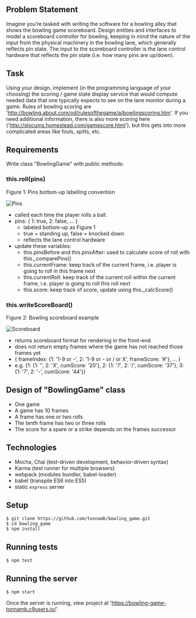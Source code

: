 ## Problem Statement

Imagine you’re tasked with writing the software for a bowling alley that shows the bowling game scoreboard.
Design entities and interfaces to model a scoreboard controller for bowling, keeping in mind the nature of the input from the physical machinery in the bowling lane, which generally reflects pin state.
The input to the scoreboard controller is the lane control hardware that reflects the pin state (i.e. how many pins are up/down).

## Task

Using your design, implement (in the programming language of your choosing) the scoring / game state display service that would compute needed data that one typically expects to see on the lane monitor during a game.
Rules of bowling scoring are 'http://bowling.about.com/od/rulesofthegame/a/bowlingscoring.htm'.
If you need additional information, there is also more scoring here ('http://slocums.homestead.com/gamescore.html'), but this gets into more complicated areas like fouls, splits, etc.

## Requirements

Write class "BowlingGame" with public methods:

### this.roll(pins)

Figure 1: Pins bottom-up labelling convention

![Pins](http://www.clker.com/cliparts/O/6/o/5/Z/5/bowling-pins-diagram-md.png)

* called each time the player rolls a ball.
* pins: { 1: true, 2: false, ... }
  * labeled bottom-up as Figure 1
  * true = standing up, false = knocked down
  * reflects the lane control hardware
* update these variables:
  * this.pinsBefore and this.pinsAfter: used to calculate score of roll with this._comparePins()
  * this.currentFrame: keep track of the current frame, i.e. player is going to roll in this frame next
  * this.currentRoll: keep track of the current roll within the current frame, i.e. player is going to roll this roll next
  * this.score: keep track of score, update using this._calcScore()

### this.writeScoreBoard()

Figure 2: Bowling scoreboard example

![Scoreboard](https://camo.githubusercontent.com/ad2710d5e239994189d3f15d2d927225cf9a2b0a/687474703a2f2f7777772e7770636c69706172742e636f6d2f72656372656174696f6e2f73706f7274732f626f776c696e672f626f776c696e675f73636f726573686565745f6578616d706c652e706e67)

* returns scoreboard format for rendering in the front-end
* does not return empty frames where the game has not reached those frames yet
* { frameIndex: {1: '1-9 or -', 2: '1-9 or - or / or X', frameScore: '#'}, ... }
* e.g. {1: {1: '', 2: 'X', cumScore: '20'}, 2: {1: '7', 2: '/', cumScore: '37'}, 3: {1: '7', 2: '-', cumScore: '44'}}

## Design of "BowlingGame" class

* One game
* A game has 10 frames
* A frame has one or two rolls
* The tenth frame has two or three rolls
* The score for a spare or a strike depends on the frames successor

## Technologies

* Mocha, Chai (test-driven development, behavior-driven syntax)
* Karma (test runner for multiple browsers)
* webpack (modules bundler, babel-loader)
* babel (transpile ES6 into ES5)
* static `express` server

## Setup

    $ git clone https://github.com/tonnamb/bowling_game.git
    $ cd bowling_game
    $ npm install

## Running tests

    $ npm test

## Running the server

    $ npm start

Once the server is running, view project at 'https://bowling-game-tonnamb.c9users.io/'.
